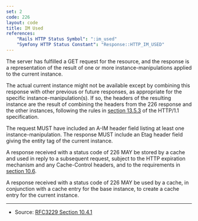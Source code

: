 ```yaml
---
set: 2
code: 226
layout: code
title: IM Used
references:
    "Rails HTTP Status Symbol": ":im_used"
    "Symfony HTTP Status Constant": "Response::HTTP_IM_USED"
---
```


The server has fulfilled a GET request for the resource, and the
response is a representation of the result of one or more
instance-manipulations applied to the current instance.

The actual current instance might not be available except by combining
this response with other previous or future responses, as appropriate
for the specific instance-manipulation(s). If so, the headers of the
resulting instance are the result of combining the headers from the 226
response and the other instances, following the rules in
[section 13.5.3][2] of the HTTP/1.1 specification.

The request MUST have included an A-IM header field listing at least one
instance-manipulation. The response MUST include an Etag header field
giving the entity tag of the current instance.

A response received with a status code of 226 MAY be stored by a cache
and used in reply to a subsequent request, subject to the HTTP
expiration mechanism and any Cache-Control headers, and to the
requirements in [section 10.6][3].

A response received with a status code of 226 MAY be used by a cache, in
conjunction with a cache entry for the base instance, to create a cache
entry for the current instance.

---

* Source: [RFC3229 Section 10.4.1][1]

[1]: <https://datatracker.ietf.org/doc/html/rfc3229#section-10.4.1>
[2]: <https://datatracker.ietf.org/doc/html/rfc2616#section-13.5.3>
[3]: <https://datatracker.ietf.org/doc/html/rfc3229#section-10.6>
